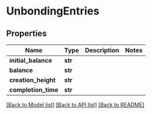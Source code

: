 # UnbondingEntries

## Properties
Name | Type | Description | Notes
------------ | ------------- | ------------- | -------------
**initial_balance** | **str** |  | 
**balance** | **str** |  | 
**creation_height** | **str** |  | 
**completion_time** | **str** |  | 

[[Back to Model list]](../README.md#documentation-for-models) [[Back to API list]](../README.md#documentation-for-api-endpoints) [[Back to README]](../README.md)


